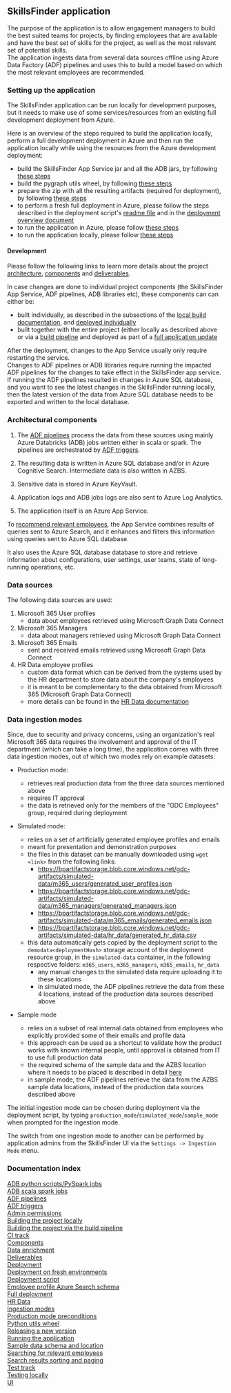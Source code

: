 ## SkillsFinder application

The purpose of the application is to allow engagement managers to build the best suited teams for projects, by finding employees that are available and have the best set of skills for the project, as well as the most relevant set of potential skills.  
The application ingests data from several data sources offline using Azure Data Factory (ADF) pipelines and uses this to build a model based on which the most relevant employees are recommended.

### Setting up the application

The SkillsFinder application can be run locally for development purposes, but it needs to make use of some services/resources from an existing full development deployment from Azure.

Here is an overview of the steps required to build the application locally, perform a full development deployment in Azure and then run the application locally while using the resources from the Azure development deployment:

- build the SkillsFinder App Service jar and all the ADB jars, by following [these steps](./deployment/README.MD#building-all-the-projects-jars-at-once)
- build the pygraph utils wheel, by following [these steps](./pygraph/azure_processing/pygraph_utils/README.md)
- prepare the zip with all the resulting artifacts (required for deployment), by following [these steps](./deployment/README.MD#building-the-artifacts-zip)
- to perform a fresh full deployment in Azure, please follow the steps described in the deployment script's [readme file](./deployment/arm/README.md) and in the [deployment overview document](./docs/SkillsFinderDeploymentOverview.MD)
- to run the application in Azure, please follow [these steps](./jgraph/core/README.MD#running-the-application-in-azure)
- to run the application locally, please follow [these steps](./jgraph/core/README.MD#running-the-application-locally)

#### Development

Please follow the following links to learn more details about the project [architecture](#architectural-components), [components](./deployment/README.MD#project-components) and [deliverables](./deployment/README.MD#project-deliverables).

In case changes are done to individual project components (the SkillsFinder App Service, ADF pipelines, ADB libraries etc), these components can can either be:

- built individually, as described in the subsections of the [local build documentation](./deployment/README.MD#building-the-project-locally), and [deployed individually](./deployment/README.MD#deploying-individual-components)
- built together with the entire project (either locally as described above or via a [build pipeline](./docs/build_pipeline.md) and deployed as part of a [full application update](./deployment/README.MD#updating-app-release-version-over-existing-deployment)

After the deployment, changes to the App Service usually only require restarting the service.  
Changes to ADF pipelines or ADB libraries require running the impacted ADF pipelines for the changes to take effect in the SkillsFinder app service.
If running the ADF pipelines resulted in changes in Azure SQL database, and you want to see the latest changes in the SkillsFinder running locally, then the latest version of the data from Azure SQL database needs to be exported and written to the local database.

### Architectural components

1. The [ADF pipelines](docs/AzureDataFactory.MD) process the data from these sources using mainly Azure Databricks (ADB) jobs written either in scala or spark. The pipelines are orchestrated by [ADF triggers](docs/ADF_trigger_creation_policy.md).

1. The resulting data is written in Azure SQL database and/or in Azure Cognitive Search. Intermediate data is also written in AZBS.  

1. Sensitive data is stored in Azure KeyVault.  

1. Application logs and ADB jobs logs are also sent to Azure Log Analytics.  

1. The application itself is an Azure App Service.

To [recommend relevant employees](./docs/searching_for_relevant_employees.md), the App Service combines results of queries sent to Azure Search, and it enhances and filters this information using queries sent to Azure SQL database.  

It also uses the Azure SQL database database to store and retrieve information about configurations, user settings, user teams, state of long-running operations, etc.  

### Data sources

The following data sources are used:

1. Microsoft 365 User profiles
    - data about employees retrieved using Microsoft Graph Data Connect
2. Microsoft 365 Managers
    - data about managers retrieved using Microsoft Graph Data Connect
3. Microsoft 365 Emails
    - sent and received emails retrieved using Microsoft Graph Data Connect
4. HR Data employee profiles
    - custom data format which can be derived from the systems used by the HR department to store data about the company's employees
    - it is meant to be complementary to the data obtained from Microsoft 365 (Microsoft Graph Data Connect)
    - more details can be found in the [HR Data documentation](./docs/HR_Data.md)

### Data ingestion modes

Since, due to security and privacy concerns, using an organization's real Microsoft 365 data requires the involvement and approval of the IT department (which can take a long time), the application comes with three data ingestion modes, out of which two modes rely on example datasets:

- Production mode:
  - retrieves real production data from the three data sources mentioned above
  - requires IT approval
  - the data is retrieved only for the members of the "GDC Employees" group, required during deployment

- Simulated mode:
  - relies on a set of artificially generated employee profiles and emails
  - meant for presentation and demonstration purposes
  - the files in this dataset can be manually downloaded using `wget <link>` from the following links:
    - https://bpartifactstorage.blob.core.windows.net/gdc-artifacts/simulated-data/m365_users/generated_user_profiles.json
    - https://bpartifactstorage.blob.core.windows.net/gdc-artifacts/simulated-data/m365_managers/generated_managers.json
    - https://bpartifactstorage.blob.core.windows.net/gdc-artifacts/simulated-data/m365_emails/generated_emails.json
    - https://bpartifactstorage.blob.core.windows.net/gdc-artifacts/simulated-data/hr_data/generated_hr_data.csv
  - this data automatically gets copied by the deployment script to the `demodata<deploymentHash>` storage account
    of the deployment resource group, in the `simulated-data` container, in the following respective folders:
    `m365_users`, `m365_managers`, `m365_emails`, `hr_data`
    - any manual changes to the simulated data require uploading it to these locations
    - in simulated mode, the ADF pipelines retrieve the data from these 4 locations, instead of the production data sources described above

- Sample mode
  - relies on a subset of real internal data obtained from employees who explicitly provided some of their emails and profile data
  - this approach can be used as a shortcut to validate how the product works with known internal people, until approval is obtained from IT to use full production data
  - the required schema of the sample data and the AZBS location where it needs to be placed is described in detail [here](./docs/InputSampleData.MD)
  - in sample mode, the ADF pipelines retrieve the data from the AZBS sample data locations, instead of the production data sources described above

The initial ingestion mode can be chosen during deployment via the deployment script, by typing `production_mode`/`simulated_mode`/`sample_mode` when prompted for the ingestion mode.  

The switch from one ingestion mode to another can be performed by application admins from the SkillsFinder UI via the `Settings -> Ingestion Mode` menu.

### Documentation index

[ADB python scripts/PySpark jobs](./pygraph/azure_processing/README.md)  
[ADB scala spark jobs](./docs/ADBScalaJobsParameters.MD)  
[ADF pipelines](./docs/AzureDataFactory.MD)  
[ADF triggers](./docs/ADF_trigger_creation_policy.md)  
[Admin permissions](./docs/AdminPermissions.MD)  
[Building the project locally](./deployment/README.MD#building-the-project-locally)  
[Building the project via the build pipeline](./docs/build_pipeline.md)  
[CI track](./docs/build_pipeline.md)  
[Components](./deployment/README.MD#project-components)  
[Data enrichment](./docs/enrichment_pipelines.md)  
[Deliverables](./deployment/README.MD#project-deliverables)  
[Deployment](./deployment/README.MD#deployment)  
[Deployment on fresh environments](./docs/SkillsFinderDeploymentOverview.MD)  
[Deployment script](./deployment/arm/README.md)  
[Employee profile Azure Search schema](./docs/Employee_profile_schema_example.md)  
[Full deployment](./docs/SkillsFinderDeploymentOverview.MD)  
[HR Data](./docs/HR_Data.md)  
[Ingestion modes](#data-ingestion-modes)  
[Production mode preconditions](./docs/AdminPermissions.MD)  
[Python utils wheel](./pygraph/azure_processing/pygraph_utils/README.md)  
[Releasing a new version](./jgraph/README.md)  
[Running the application](./jgraph/core/README.MD)  
[Sample data schema and location](./docs/InputSampleData.MD)  
[Searching for relevant employees](./docs/searching_for_relevant_employees.md)  
[Search results sorting and paging](./docs/SearchResultsSortingAndPaging.MD)  
[Test track](./docs/test_track.md)  
[Testing locally](./jgraph/core/README.MD#running-the-tests-locally)  
[UI](./jgraph/ui/README.md)
